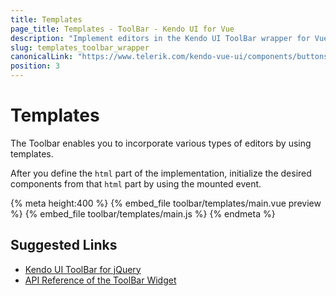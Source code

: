 ```yaml
---
title: Templates
page_title: Templates - ToolBar - Kendo UI for Vue
description: "Implement editors in the Kendo UI ToolBar wrapper for Vue by using templates."
slug: templates_toolbar_wrapper
canonicalLink: "https://www.telerik.com/kendo-vue-ui/components/buttons/toolbar/"
position: 3
---
```


<div><WrapperBanner link="/kendo-vue-ui/components/buttons/toolbar"></WrapperBanner></div>

# Templates

The Toolbar enables you to incorporate various types of editors by using templates.

After you define the `html` part of the implementation, initialize the desired components from that `html` part by using the mounted event.

{% meta height:400 %}
{% embed_file toolbar/templates/main.vue preview %}
{% embed_file toolbar/templates/main.js %}
{% endmeta %}

## Suggested Links

* [Kendo UI ToolBar for jQuery](https://docs.telerik.com/kendo-ui/controls/navigation/toolbar/overview)
* [API Reference of the ToolBar Widget](https://docs.telerik.com/kendo-ui/api/javascript/ui/toolbar)
